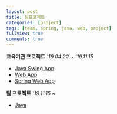 ```yaml
---
layout: post
title: 팀프로젝트
categories: [project]
tags: [team, spring, java, web, project]
fullview: true
comments: true
---
```


**교육기관 프로젝트** <i>'19.04.22 ~ '19.11.15</i>
- [Java Swing App](food)
- [Web App](parking)
- [Spring Web App](developmental)

**팀 프로젝트** <i>'19.11.15 ~ </i>
- [Java]()
